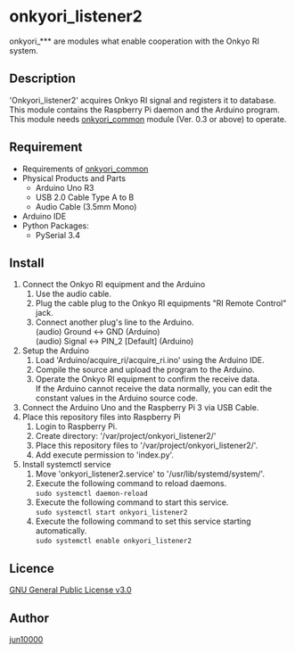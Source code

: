 [onkyori_common]: https://github.com/jun10000/onkyori_common

# onkyori_listener2
onkyori_*** are modules what enable cooperation with the Onkyo RI system.

## Description
'Onkyori_listener2' acquires Onkyo RI signal and registers it to database.  
This module contains the Raspberry Pi daemon and the Arduino program.  
This module needs [onkyori_common] module (Ver. 0.3 or above) to operate.

## Requirement
- Requirements of [onkyori_common]
- Physical Products and Parts
    - Arduino Uno R3
    - USB 2.0 Cable Type A to B
    - Audio Cable (3.5mm Mono)
- Arduino IDE
- Python Packages:
    - PySerial 3.4

## Install
1. Connect the Onkyo RI equipment and the Arduino
    1. Use the audio cable.
    1. Plug the cable plug to the Onkyo RI equipments "RI Remote Control" jack.
    1. Connect another plug's line to the Arduino.  
       (audio) Ground <-> GND (Arduino)  
       (audio) Signal <-> PIN_2 \[Default\] (Arduino)
1. Setup the Arduino
    1. Load 'Arduino/acquire_ri/acquire_ri.ino' using the Arduino IDE.
    1. Compile the source and upload the program to the Arduino.
    1. Operate the Onkyo RI equipment to confirm the receive data.  
       If the Arduino cannot receive the data normally, you can edit the constant values in the Arduino source code.
1. Connect the Arduino Uno and the Raspberry Pi 3 via USB Cable.
1. Place this repository files into Raspberry Pi
    1. Login to Raspberry Pi.
    1. Create directory: '/var/project/onkyori_listener2/'
    1. Place this repository files to '/var/project/onkyori_listener2/'.
    1. Add execute permission to 'index.py'.
1. Install systemctl service
    1. Move 'onkyori_listener2.service' to '/usr/lib/systemd/system/'.
    1. Execute the following command to reload daemons.  
       `sudo systemctl daemon-reload`
    1. Execute the following command to start this service.  
       `sudo systemctl start onkyori_listener2`
    1. Execute the following command to set this service starting automatically.  
       `sudo systemctl enable onkyori_listener2`

## Licence
[GNU General Public License v3.0](https://github.com/jun10000/onkyori_listener2/blob/master/LICENSE)

## Author
[jun10000](https://github.com/jun10000)
